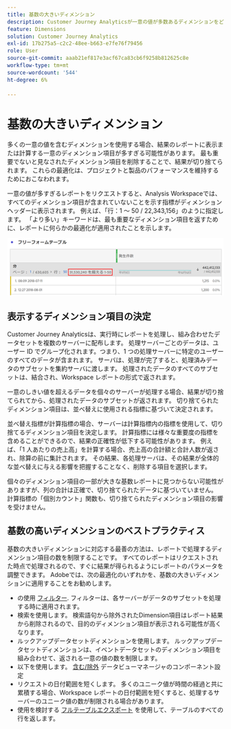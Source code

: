 ```yaml
---
title: 基数の大きいディメンション
description: Customer Journey Analyticsが一意の値が多数あるディメンションをどのように処理するかを説明します
feature: Dimensions
solution: Customer Journey Analytics
exl-id: 17b275a5-c2c2-48ee-b663-e7fe76f79456
role: User
source-git-commit: aaab21ef817e3acf67ca83cb6f9258b812625c8e
workflow-type: tm+mt
source-wordcount: '544'
ht-degree: 6%

---
```


# 基数の大きいディメンション

多くの一意の値を含むディメンションを使用する場合、結果のレポートに表示または計算する一意のディメンション項目が多すぎる可能性があります。 最も重要でないと見なされたディメンション項目を削除することで、結果が切り捨てられます。 これらの最適化は、プロジェクトと製品のパフォーマンスを維持するためにおこなわれます。

一意の値が多すぎるレポートをリクエストすると、Analysis Workspaceでは、すべてのディメンション項目が含まれていないことを示す指標がディメンションヘッダーに表示されます。 例えば、「行：1 ～ 50 / 22,343,156」のように指定します。 「より多い」キーワードは、最も重要なディメンション項目を返すために、レポートに何らかの最適化が適用されたことを示します。

![「次より多い」キーワードを表示した Workspace のフリーフォームテーブルで、22,343,156 件を超える 1～50 件が表示された](assets/high-cardinality.png)

## 表示するディメンション項目の決定

Customer Journey Analyticsは、実行時にレポートを処理し、組み合わせたデータセットを複数のサーバーに配布します。 処理サーバーごとのデータは、ユーザー ID でグループ化されます。つまり、1 つの処理サーバーに特定のユーザーのすべてのデータが含まれます。 サーバは、処理が完了すると、処理済みデータのサブセットを集約サーバに渡します。 処理されたデータのすべてのサブセットは、結合され、Workspace レポートの形式で返されます。

一意のしきい値を超えるデータを個々のサーバーが処理する場合、結果が切り捨てられてから、処理されたデータのサブセットが返されます。 切り捨てられたディメンション項目は、並べ替えに使用される指標に基づいて決定されます。

並べ替え指標が計算指標の場合、サーバーは計算指標内の指標を使用して、切り捨てるディメンション項目を決定します。 計算指標には様々な重要度の指標を含めることができるので、結果の正確性が低下する可能性があります。 例えば、「1 人あたりの売上高」を計算する場合、売上高の合計額と合計人数が返され、除算の前に集計されます。 その結果、各処理サーバは、その結果が全体的な並べ替えに与える影響を把握することなく、削除する項目を選択します。

個々のディメンション項目の一部が大きな基数レポートに見つからない可能性がありますが、列の合計は正確で、切り捨てられたデータに基づいていません。 計算指標の「個別カウント」関数も、切り捨てられたディメンション項目の影響を受けません。

## 基数の高いディメンションのベストプラクティス

基数の大きいディメンションに対応する最善の方法は、レポートで処理するディメンション項目の数を制限することです。 すべてのレポートはリクエストされた時点で処理されるので、すぐに結果が得られるようにレポートのパラメータを調整できます。 Adobeでは、次の最適化のいずれかを、基数の大きいディメンションに適用することをお勧めします。

* の使用 [フィルター](/help/components/filters/create-filters.md). フィルターは、各サーバーがデータのサブセットを処理する時に適用されます。
* 検索を使用します。 検索語句から除外されたDimension項目はレポート結果から削除されるので、目的のディメンション項目が表示される可能性が高くなります。
* ルックアップデータセットディメンションを使用します。 ルックアップデータセットディメンションは、イベントデータセットのディメンション項目を組み合わせて、返される一意の値の数を制限します。
* 以下を使用します。 [含む/除外](/help/data-views/component-settings/include-exclude-values.md) データビューマネージャのコンポーネント設定
* リクエストの日付範囲を短くします。 多くのユニーク値が時間の経過と共に累積する場合、Workspace レポートの日付範囲を短くすると、処理するサーバーのユニーク値の数が制限される場合があります。
* 使用を検討する [フルテーブルエクスポート](/help/analysis-workspace/export/export-cloud.md) を使用して、テーブルのすべての行を返します。
